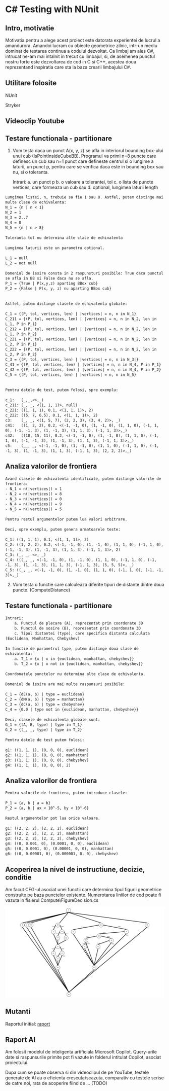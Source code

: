 # C# Testing with NUnit



Intro, motivatie
----------------
Motivatia pentru a alege acest proiect este datorata experientei de lucrul a amandurora. Amandoi lucram cu obiecte geometrice zilnic, intr-un mediu dominat de testarea continua a codului dezvoltat. Ca limbaj am ales C#, intrucat ne-am mai intalnit in trecut cu limbajul, si, de asemenea punctul nostru forte este dezvoltarea de cod in C si C++, acestea doua reprezentand inspiratia care sta la baza crearii limbajului C#.


Utilitare folosite
------------------
NUnit

Stryker


Videoclip Youtube
-----------------


Testare functionala - partitionare
----------------------------------


1.	 Vom testa daca un punct A(x, y, z) se afla in interiorul bounding box-ului unui cub (IsPointInsideCubeBB).
	 Programul va primi n=8 puncte care definesc un cub sau n=1 punct care defineste centrul si o lungime a laturii, un punct p, pentru care se verifica
	 daca este in bounding box sau nu, si o toleranta.

	 Intrari:
		a. un punct p
		b. o valoare a tolerantei, tol
		c. o lista de puncte vertices, care formeaza un cub
			sau
		d. optional, lungimea laturii length
		
	Lungimea listei, n, trebuie sa fie 1 sau 8. Astfel, putem distinge mai multe clase de echivalenta:
	N_1 = {n | n < 1}
	N_2 = 1
	N_3 = 2..7
	N_4 = 8
	N_5 = {n | n > 8}

	Toleranta tol nu determina alte clase de echivalenta

	Lungimea laturii este un parametru optional.

	L_1 = null
	L_2 = not null

	Domeniul de iesire consta in 2 raspunsturi posibile: True daca punctul se afla in BB si False daca nu se afla. 
	P_1 = {True | P(x,y,z) aparting BBox cub}
	P_2 = {False | P(x, y, z) nu aparting BBox cub}


	Astfel, putem distinge clasele de echivalenta globale:

	C_1 = {(P, tol, vertices, len) | |vertices| = n, n in N_1}
	C_211 = {(P, tol, vertices, len) | |vertices| = n, n in N_2, len in L_1, P in P_1}
	C_212 = {(P, tol, vertices, len) | |vertices| = n, n in N_2, len in L_1, P in P_2}
	C_221 = {(P, tol, vertices, len) | |vertices| = n, n in N_2, len in L_2, P in P_1}
	C_222 = {(P, tol, vertices, len) | |vertices| = n, n in N_2, len in L_2, P in P_2}
	C_3 = {(P, tol, vertices, len) | |vertices| = n, n in N_3|}
	C_41 = {(P, tol, vertices, len) | |vertices| = n, n in N_4, P in P_1}
	C_42 = {(P, tol, vertices, len) | |vertices| = n, n in N_4, P in P_2}
	C_5 = {(P, tol, vertices, len) | |vertices| = n, n in N_5}


	Pentru datele de test, putem folosi, spre exemplu:

	c_1:   (_,_,<>,_)
	c_211: (_, _, <(1, 1, 1)>, null)
	c_221: ((1, 1, 1), 0.1, <(1, 1, 1)>, 2)
	c_222: ((5, 7, 6.5), 0.1, <(1, 1, 1)>, 2)
	c3:    (_, _, <(1, 5, 7), (2, 2, 3), (3, 4, 2)>, _)
	c41:   ((1, 2, 2), 0.2, <(-1, -1, 0), (1, -1, 0), (1, 1, 0), (-1, 1, 0), (-1, -1, 3), (1, -1, 3), (1, 1, 3), (-1, 1, 3)>,_)
	c42:   ((10, 15, 11), 0.2, <(-1, -1, 0), (1, -1, 0), (1, 1, 0), (-1, 1, 0), (-1, -1, 3), (1, -1, 3), (1, 1, 3), (-1, 1, 3)>,_)
	c5:    (__, _, <(-1, -1, 0), (1, -1, 0), (1, 1, 0), (-1, 1, 0), (-1, -1, 3), (1, -1, 3), (1, 1, 3), (-1, 1, 3), (2, 2, 2)>,_)



Analiza valorilor de frontiera
------------------------------

	Avand clasele de echivalenta identificate, putem distinge valorile de frontiera:
	- N_1 = n(|vertices|) = 1
	- N_2 = n(|vertices|) = 8 
	- N_3 = n(|vertices|) = 0
	- N_4 = n(|vertices|) = 9
	- N_5 = n(|vertices|) = 5

	Pentru restul argumentelor putem lua valori arbitrare.

	Deci, spre exemplu, putem genera urmatoarele teste:

	C_1: ((1, 1, 1), 0.1, <(1, 1, 1)>, 2)
	C_2: ((1, 2, 2), 0.2, <(-1, -1, 0), (1, -1, 0), (1, 1, 0), (-1, 1, 0), (-1, -1, 3), (1, -1, 3), (1, 1, 3), (-1, 1, 3)>, 2)	 
	C_3: (_, _, <>, _)
	C_4: (((_, _, <(-1, -1, 0), (1, -1, 0), (1, 1, 0), (-1, 1, 0), (-1, -1, 3), (1, -1, 3), (1, 1, 3), (-1, 1, 3), (5, 5, 5)>, _)
	C_5: ((_, _, <(-1, -1, 0), (1, -1, 0), (1, 1, 0), (-1, 1, 0), (-1, -1, 3)>,_)

2. Vom testa o functie care calculeaza diferite tipuri de distante dintre doua puncte. (ComputeDistance)



Testare functionala - partitionare
----------------------------------	

	Intrari:
		a. Punctul de plecare (A), reprezentat prin coordonate 3D
        b. Punctul de sosire (B), reprezentat prin coordonate 3D
        c. Tipul distantei (type), care specifica distanta calculata (Euclidean, Manhattan, Chebyshev)

	In functie de parametrul type, putem distinge doua clase de echivalenta:
        a. T_1 = {x | x in {euclidean, manhattan, chebyshev}}
        b. T_2 = {x | x not in {euclidean, manhattan, chebyshev}}

	Coordonatele punctelor nu determina alte clase de echivalenta.

	Domeniul de iesire are mai multe raspunsuri posibile:

	C_1 = {dE(a, b) | type = euclidean}
    C_2 = {dM(a, b) | type = manhattan}
    C_3 = {dC(a, b) | type = chebyshev}
    C_4 = {0.0 | type not in {euclidean, manhattan, chebyshev}}

	Deci, clasele de echivalenta globale sunt:
	G_1 = {(A, B, type) | type in T_1}
	G_2 = {(_, _, type) | type in T_2}

	Pentru datele de test putem folosi:

	g1: ((1, 1, 1), (0, 0, 0), euclidean)
    g2: ((1, 1, 1), (0, 0, 0), manhattan)
    g3: ((1, 1, 1), (0, 0, 0), chebyshev)
	g4: ((1, 1, 1), (0, 0, 0), 2)


Analiza valorilor de frontiera
------------------------------

	Pentru valorile de frontiera, putem introduce clasele:

	P_1 = {a, b | a = b}
	P_2 = {a, b | ax < 10^-5, by < 10^-6}

	Restul argumentelor pot lua orice valoare.

	g1: ((2, 2, 2), (2, 2, 2), euclidean)
	g2: ((2, 2, 2), (2, 2, 2), manhattan)
	g3: ((2, 2, 2), (2, 2, 2), chebyshev)
	g4: ((0, 0.001, 0), (0.0001, 0, 0), euclidean)
	g5: ((0, 0.0001, 0), (0.00001, 0, 0), manhattan)
	g6: ((0, 0.00001, 0), (0.000001, 0, 0), chebyshev)



Acoperirea la nivel de instructiune, decizie, conditie
------------------------------------------------------
Am facut CFG-ul asociat unei functii care determina tipul figurii geometrice construite pe baza punctelor existente. Numerotarea liniilor de cod poate fi vazuta in fisierul Compute\FigureDecision.cs

![CodeFlow](CFG.png)



Mutanti
-------
Raportul initial: [raport](/StrykerOutput/raport1.png)




Raport AI
---------
Am folosit modelul de inteligenta artificiala Microsoft Copilot. Query-urile date si raspunsurile primite pot fi vazute in folderul intitulat Copilot, asociat proiectului.

Dupa cum se poate observa si din videoclipul de pe YouTube, testele generate de AI au o eficienta crescuta/scazuta, comparativ cu testele scrise de catre noi, rata de acoperire fiind de ... (TODO)
